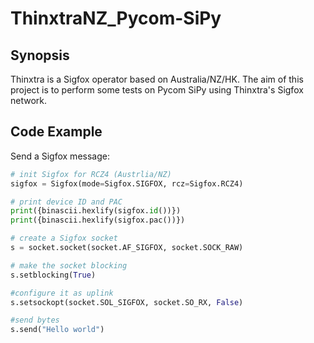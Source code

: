 # ThinxtraNZ_Pycom-SiPy

## Synopsis

Thinxtra is a Sigfox operator based on Australia/NZ/HK.
The aim of this project is to perform some tests on Pycom SiPy using Thinxtra's Sigfox network.

## Code Example

Send a Sigfox message:
```python
# init Sigfox for RCZ4 (Austrlia/NZ)
sigfox = Sigfox(mode=Sigfox.SIGFOX, rcz=Sigfox.RCZ4)

# print device ID and PAC
print({binascii.hexlify(sigfox.id())})
print({binascii.hexlify(sigfox.pac())})

# create a Sigfox socket
s = socket.socket(socket.AF_SIGFOX, socket.SOCK_RAW)

# make the socket blocking
s.setblocking(True)

#configure it as uplink
s.setsockopt(socket.SOL_SIGFOX, socket.SO_RX, False)

#send bytes
s.send("Hello world")
```
